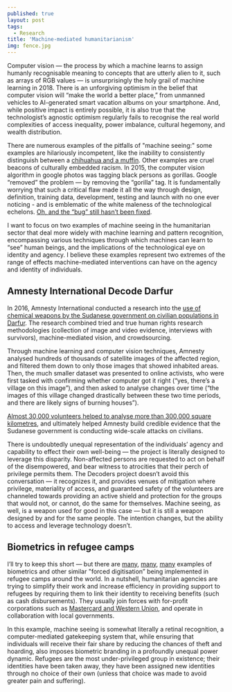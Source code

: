 ```yaml
---
published: true
layout: post
tags:
  - Research
title: 'Machine-mediated humanitarianism'
img: fence.jpg
---
```


Computer vision — the process by which a machine learns to assign humanly recognisable meaning to concepts that are utterly alien to it, such as arrays of RGB values —  is unsurprisingly the holy grail of machine learning in 2018. There is an unforgiving optimism in the belief that computer vision will “make the world a better place,” from unmanned vehicles to AI-generated smart vacation albums on your smartphone. And, while positive impact is entirely possible, it is also true that the technologist’s agnostic optimism regularly fails to recognise the real world complexities of access inequality, power imbalance, cultural hegemony, and wealth distribution.

There are numerous examples of the pitfalls of "machine seeing:" some examples are hilariously incompetent, like the inability to consistently distinguish between a [chihuahua and a muffin](https://medium.freecodecamp.org/chihuahua-or-muffin-my-search-for-the-best-computer-vision-api-cbda4d6b425d). Other examples are cruel beacons of culturally embedded racism. In 2015, the computer vision algorithm in google photos was tagging black persons as gorillas. Google “removed” the problem — by removing the “gorilla” tag. It is fundamentally worrying that such a critical flaw made it all the way through design, definition, training data, development, testing and launch with no one ever noticing - and is emblematic of the white maleness of the technological echelons. [Oh, and the “bug” still hasn’t been fixed](https://www.wired.com/story/when-it-comes-to-gorillas-google-photos-remains-blind/).  

I want to focus on two examples of machine seeing in the humanitarian sector that deal more widely with machine learning and pattern recognition, encompassing various techniques through which machines can learn to “see” human beings, and the implications of the technological eye on identity and agency. I believe these examples represent two extremes of the range of effects machine-mediated interventions can have on the agency and identity of individuals.

## Amnesty International Decode Darfur

In 2016, Amnesty International conducted a research into the [use of chemical weapons by the Sudanese government on civilian populations in Darfur](https://www.amnesty.org/en/latest/news/2016/09/sudan-credible-evidence-chemical-weapons-darfur-revealed/). The research combined tried and true human rights research methodologies (collection of image and video evidence, interviews with survivors), machine-mediated vision, and crowdsourcing.

Through machine learning and computer vision techniques, Amnesty analysed hundreds of thousands of satellite images of the affected region, and filtered them down to only those images that showed inhabited areas. Then, the much smaller dataset was presented to online activists, who were first tasked with confirming whether computer got it right (“yes, there’s a village on this image”), and then asked to analyse changes over time (“the images of this village changed drastically between these two time periods, and there are likely signs of burning houses”).

[Almost 30,000 volunteers helped to analyse more than 300,000 square kilometres](https://decoders.amnesty.org/projects/decode-darfur), and ultimately helped Amnesty build credible evidence that the Sudanese government is conducting wide-scale attacks on civilians.

There is undoubtedly unequal representation of the individuals’ agency and capability to effect their own well-being — the project is literally designed to leverage this disparity. Non-affected persons are requested to act on behalf of the disempowered, and bear witness to atrocities that their perch of privilege permits them. The Decoders project doesn’t avoid this conversation — it recognizes it, and provides venues of mitigation where privilege, materiality of access, and guaranteed safety of the volunteers are channeled towards providing an active shield and protection for the groups that would not, or cannot, do the same for themselves. Machine seeing, as well, is a weapon used for good in this case — but it is still a weapon designed by and for the same people. The intention changes, but the ability to access and leverage technology doesn’t.   


## Biometrics in refugee camps

I’ll try to keep this short — but there are [many](http://www.unhcr.org/innovation/using-biometrics-bring-assistance-refugees-jordan/), [many](https://www.irinnews.org/news/2018/01/18/exclusive-audit-exposes-un-food-agency-s-poor-data-handling), [many](https://borgenproject.org/biometric-identification-refugee-camps/) examples of biometrics and other similar "forced digitisation” being implemented in refugee camps around the world. In a nutshell, humanitarian agencies are trying to simplify their work and increase efficiency in providing support to refugees by requiring them to link their identity to receiving benefits (such as cash disbursements). They usually join forces with for-profit corporations such as [Mastercard and Western Union](https://www.fastcompany.com/40441141/refugee-camps-are-turning-into-permanent-cities-can-they-be-smart-cities), and operate in collaboration with local governments.

In this example, machine seeing is somewhat literally a retinal recognition, a computer-mediated gatekeeping system that, while ensuring that individuals will receive their fair share by reducing the chances of theft and hoarding, also imposes biometric branding in a profoundly unequal power dynamic. Refugees are the most under-privileged group in existence; their identities have been taken away, they have been assigned new identities through no choice of their own (unless that choice was made to avoid greater pain and suffering).
